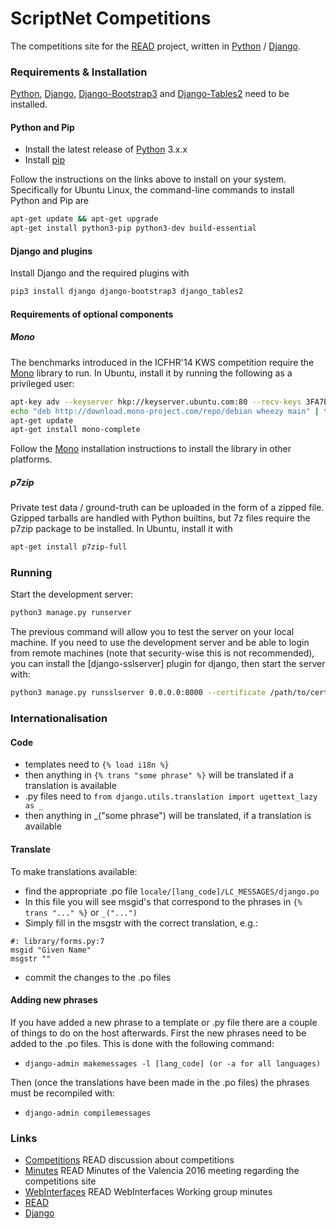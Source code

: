 # ScriptNet Competitions

The competitions site for the [READ] project, written in [Python] / [Django].

### Requirements & Installation
[Python], [Django], [Django-Bootstrap3] and [Django-Tables2] need to be installed.

#### Python and Pip

* Install the latest release of [Python] 3.x.x
* Install [pip]

Follow the instructions on the links above to install on your system. Specifically for Ubuntu Linux, the command-line commands to install Python and Pip are
```sh
apt-get update && apt-get upgrade
apt-get install python3-pip python3-dev build-essential
```

#### Django and plugins 
Install Django and the required plugins with
```sh
pip3 install django django-bootstrap3 django_tables2
```
#### Requirements of optional components

##### Mono
The benchmarks introduced in the ICFHR'14 KWS competition require the [Mono] library to run. In Ubuntu, install it by running the following as a privileged user:
```sh
apt-key adv --keyserver hkp://keyserver.ubuntu.com:80 --recv-keys 3FA7E0328081BFF6A14DA29AA6A19B38D3D831EF
echo "deb http://download.mono-project.com/repo/debian wheezy main" | tee /etc/apt/sources.list.d/mono-xamarin.list
apt-get update
apt-get install mono-complete
```
Follow the [Mono] installation instructions to install the library in other platforms.

##### p7zip
Private test data / ground-truth can be uploaded in the form of a zipped file. Gzipped tarballs are handled with Python builtins, but 7z files require the p7zip package to be installed. In Ubuntu, install it with
```sh
apt-get install p7zip-full
```
### Running

Start the development server:
```sh
python3 manage.py runserver
```

The previous command will allow you to test the server on your local machine.
If you need to use the development server and be able to login from remote machines (note that security-wise this is not recommended), you can install the [django-sslserver] plugin for django, then start the server with:
```sh
python3 manage.py runsslserver 0.0.0.0:8000 --certificate /path/to/certificate.crt --key /path/to/key.key
```

### Internationalisation

#### Code
* templates need to ```{% load i18n %}```
* then anything in ```{% trans "some phrase" %}``` will be translated if a translation is available
* .py files need to ```from django.utils.translation import ugettext_lazy as _```
* then anything in _("some phrase") will be translated, if a translation is available

#### Translate
To make translations available:
* find the appropriate .po file ```locale/[lang_code]/LC_MESSAGES/django.po```
* In this file you will see msgid's that correspond to the phrases in ```{% trans "..." %}``` or ```_("...")```
* Simply fill in the msgstr with the correct translation, e.g.:
```
#: library/forms.py:7
msgid "Given Name"
msgstr ""
```
* commit the changes to the .po files

#### Adding new phrases

If you have added a new phrase to a template or .py file there are a couple of things to do on the host afterwards. First the new phrases need to be added to the .po files. This is done with the following command:

* ```django-admin makemessages -l [lang_code] (or -a for all languages)```

Then (once the translations have been made in the .po files) the phrases must be recompiled with:

* ```django-admin compilemessages```


### Links

* [Competitions] READ discussion about competitions
* [Minutes] READ Minutes of the Valencia 2016 meeting regarding the competitions site
* [WebInterfaces] READ WebInterfaces Working group minutes
* [READ]
* [Django]

[Competitions]: <https://read02.uibk.ac.at/wiki/index.php/Competitions>
[Minutes]: <https://read02.uibk.ac.at/wiki/index.php/Technical_Meetings:Valencia_Meeting_Minutes#Competitions_site>
[WebInterfaces]: <https://read02.uibk.ac.at/wiki/index.php/Technical_Meetings:WebinterfacesWG>
[READ]: <http://read.transkribus.eu>
[Django]: <https://www.djangoproject.com/>
[Django-Bootstrap3]: <http://github.com/dyve/django-bootstrap3>
[Django-Tables2]: <http://github.com/bradleyayers/django-tables2>
[Mono]: <http://www.mono-project.com/>
[Python]: <https://www.python.org>
[Pip]: <https://pip.pypa.io/en/stable/installing/>
